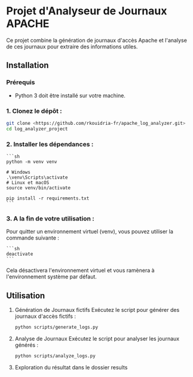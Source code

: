 # Projet d'Analyseur de Journaux APACHE
Ce projet combine la génération de journaux d'accès Apache et l'analyse de ces journaux pour extraire des informations utiles.


## Installation

### Prérequis

- Python 3 doit être installé sur votre machine.

### 1. Clonez le dépôt :
   ```sh
   git clone <https://github.com/rkouidria-fr/apache_log_analyzer.git>
   cd log_analyzer_project
   ```

### 2. Installer les dépendances :
    ```sh
    python -m venv venv

    # Windows
    .\venv\Scripts\activate
    # Linux et macOS
    source venv/bin/activate

    pip install -r requirements.txt
    ```

### 3. A la fin de votre utilisation :
Pour quitter un environnement virtuel (venv), vous pouvez utiliser la commande suivante :

    ```sh
    deactivate
    ```

Cela désactivera l'environnement virtuel et vous ramènera à l'environnement système par défaut.

## Utilisation


1. Génération de Journaux fictifs
Exécutez le script pour générer des journaux d'accès fictifs :

    ``` sh
    python scripts/generate_logs.py
    ```

2. Analyse de Journaux
Exécutez le script pour analyser les journaux générés :

    ``` sh
    python scripts/analyze_logs.py
    ```

3. Exploration du résultat dans le dossier results

